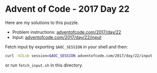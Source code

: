 # Advent of Code - 2017 Day 22
Here are my solutions to this puzzle.

* Problem instructions: [adventofcode.com/2017/day/22](https://adventofcode.com/2017/day/22)
* Input: [adventofcode.com/2017/day/22/input](https://adventofcode.com/2017/day/22/input)

Fetch input by exporting `$AOC_SESSION` in your shell and then:
```bash
curl -OJLsb session=$AOC_SESSION adventofcode.com/2017/day/22/input
```

or run `fetch_input.sh` in this directory.
